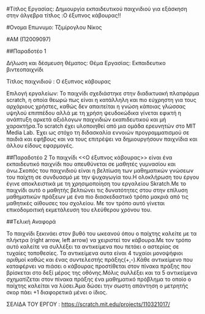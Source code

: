 #Τίτλος Εργασίας:
Δημιουργία εκπαιδευτικού παιχνιδιού για εξάσκηση στην άλγεβρα τίτλος :O έξυπνος κάβουρας!!

#Ονομα Επωνυμο:
Τζιμίρογλου Νίκος

#ΑΜ 
(Π2009097)

##Παραδοτέο 1

Δήλωση και δέσμευση θέματος: Θέμα Εργασίας: Εκπαιδευτικο βιντεοπαιχνίδι

Τίτλος παιχνιδιού : Ο έξυπνος κάβουρας

Επιλογή εργαλείων: Το παιχνίδι σχεδιάστηκε στην διαδικτυακή πλατφόρμα scratch, η οποία θεωρώ πως είναι η κατάλληλη και πιο εύχρηστη για τους αρχάριους χρήστες, καθώς δεν απαιτείται η γνώση κάποιας γλώσσας υψηλού επιππέδου αλλά με τη χρήση ψευδοκώδικα γίνεται εφικτή η ανάπτυξη αρκετά αξιόλογων παιχνιδιών εκαπιδευτικού και μή χαρακτήρα.Το scratch έχει υλοποιηθεί από μια ομάδα ερευνητών στο MIT Media Lab. Έχει ως στόχο τη διδασκαλία εννοιών προγραμματισμού σε παιδιά και εφήβους και να τους επιτρέψει να δημιουργήσουν παιχνίδια και άλλου είδους εφαρμογές.

##Παραδοτέο 2
Το παιχνίδι <<Ο έξυπνος κάβουρας>> είναι ένα εκπαιδευτικό παιχνίδι που απευθύνεται σε μαθητές γυμνασίου και άνω.Σκοπός του παιχνιδιού είναι η βελτίωση των μαθηματικών γνώσεων του παίχτη σε συνδυασμό με την ψυχαγωγία του.Η ολοκλήρωση του έργου έγινε αποκλειστικά με τη χρησιμοποίηση του εργαλείου Skratch.Με το παιχνίδι αυτό ο μαθητής βελτιώνει τις δυνατότητες στου στην επίλυση μαθηματικών πράξεων με ένα πιο διασκεδαστικό τρόπο μακριά από τις μαθητικές αίθουσες του σχολείου. Με τον τρόπο αυτό γίνεται επικοδομοιτική εκμετάλευση του ελεύθερου χρόνου του.

##Tελική Αναφορά

Το παιχνίδι ξεκινάει στον βυθό του ωκεανού όπου ο παίχτης καλείτε με τα πλήκτρα (right arrow, left arrow) να χειριστεί τον κάβουρα.Με τον τρόπο αυτό καλείτε να συλλέξει τα αντικείμενα που πετάει ο αστερίας σε τυχαίες τοποθεσίες. Τα αντικείμενα αυτα είναι 4 τυχαίοι μονοψήφιοι αριθμοί καθώς και ένας συντελεστής πράξης(+,-).Κάθε αντικείμενο που καταφέρνει να πιάσει ο κάβουρας προστίθεται στον πίνακα πράξης που βρίσκεται στο δεξί μέρος της οθόνης.Μόλις συλλέξει και τα 5 αντικείμενα σχηματίζεται στον πίνακα πράξης ένα μαθηματικό πρόβλημα το οποίο ο παίχτης καλείται να λύσει.Άμα δώσει την σωστη απάντηση ο μετρητής σκορ πάει +1 διαφορετικά μένει ο ίδιος.

ΣΕΛΙΔΑ ΤΟΥ ΕΡΓΟΥ : https://scratch.mit.edu/projects/110321017/
